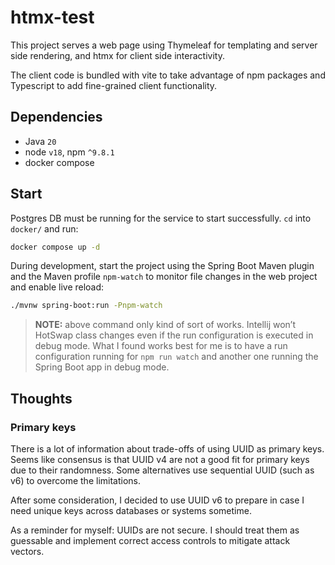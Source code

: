 # htmx-test

This project serves a web page using Thymeleaf for templating and server side rendering, and htmx for client side
interactivity.

The client code is bundled with vite to take advantage of npm packages and Typescript to add fine-grained client
functionality.

## Dependencies

- Java `20`
- node `v18`, npm `^9.8.1`
- docker compose

## Start

Postgres DB must be running for the service to start successfully. `cd` into `docker/` and run:

```bash
docker compose up -d
```

During development, start the project using the Spring Boot Maven plugin and the Maven profile `npm-watch` to monitor
file changes in the web project and enable live reload:

```bash
./mvnw spring-boot:run -Pnpm-watch
```

> **NOTE:** above command only kind of sort of works. Intellij won’t HotSwap class changes even if the run configuration
> is executed in debug mode. What I found works best for me is to have a run configuration running for `npm run watch`
> and another one running the Spring Boot app in debug mode.

## Thoughts

### Primary keys

There is a lot of information about trade-offs of using UUID as primary keys. Seems like consensus is that UUID v4 are
not a good fit for primary keys due to their randomness. Some alternatives use sequential UUID (such as v6) to overcome
the limitations.

After some consideration, I decided to use UUID v6 to prepare in case I need unique keys across databases or
systems sometime.

As a reminder for myself: UUIDs are not secure. I should treat them as guessable and implement correct access controls
to mitigate attack vectors.
